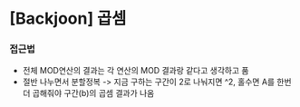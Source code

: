 # [Backjoon] 곱셈

### 접근법

-    전체 MOD연산의 결과는 각 연산의 MOD 결과랑 같다고 생각하고 품
-    절반 나누면서 분할정복 -> 지금 구하는 구간이 2로 나눠지면 ^2, 홀수면 A를 한번 더 곱해줘야 구간(b)의 곱셈 결과가 나옴
